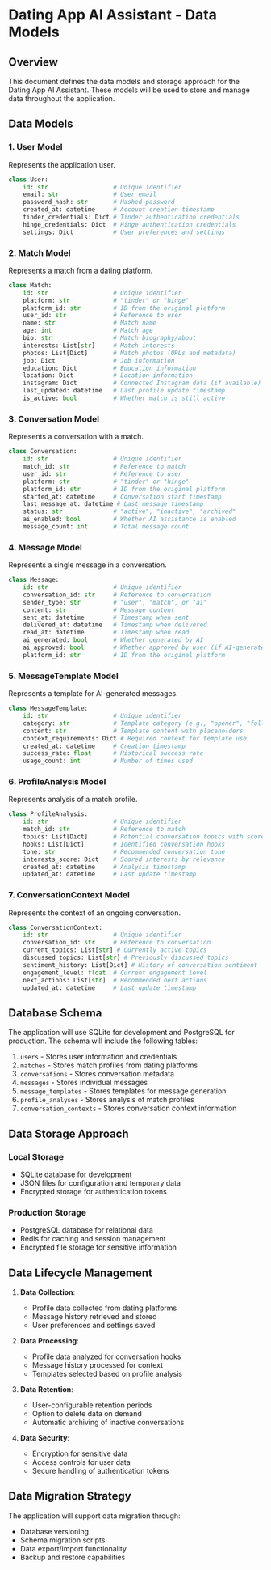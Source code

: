 # Dating App AI Assistant - Data Models

## Overview
This document defines the data models and storage approach for the Dating App AI Assistant. These models will be used to store and manage data throughout the application.

## Data Models

### 1. User Model
Represents the application user.

```python
class User:
    id: str                  # Unique identifier
    email: str               # User email
    password_hash: str       # Hashed password
    created_at: datetime     # Account creation timestamp
    tinder_credentials: Dict # Tinder authentication credentials
    hinge_credentials: Dict  # Hinge authentication credentials
    settings: Dict           # User preferences and settings
```

### 2. Match Model
Represents a match from a dating platform.

```python
class Match:
    id: str                  # Unique identifier
    platform: str            # "tinder" or "hinge"
    platform_id: str         # ID from the original platform
    user_id: str             # Reference to user
    name: str                # Match name
    age: int                 # Match age
    bio: str                 # Match biography/about
    interests: List[str]     # Match interests
    photos: List[Dict]       # Match photos (URLs and metadata)
    job: Dict                # Job information
    education: Dict          # Education information
    location: Dict           # Location information
    instagram: Dict          # Connected Instagram data (if available)
    last_updated: datetime   # Last profile update timestamp
    is_active: bool          # Whether match is still active
```

### 3. Conversation Model
Represents a conversation with a match.

```python
class Conversation:
    id: str                  # Unique identifier
    match_id: str            # Reference to match
    user_id: str             # Reference to user
    platform: str            # "tinder" or "hinge"
    platform_id: str         # ID from the original platform
    started_at: datetime     # Conversation start timestamp
    last_message_at: datetime # Last message timestamp
    status: str              # "active", "inactive", "archived"
    ai_enabled: bool         # Whether AI assistance is enabled
    message_count: int       # Total message count
```

### 4. Message Model
Represents a single message in a conversation.

```python
class Message:
    id: str                  # Unique identifier
    conversation_id: str     # Reference to conversation
    sender_type: str         # "user", "match", or "ai"
    content: str             # Message content
    sent_at: datetime        # Timestamp when sent
    delivered_at: datetime   # Timestamp when delivered
    read_at: datetime        # Timestamp when read
    ai_generated: bool       # Whether generated by AI
    ai_approved: bool        # Whether approved by user (if AI-generated)
    platform_id: str         # ID from the original platform
```

### 5. MessageTemplate Model
Represents a template for AI-generated messages.

```python
class MessageTemplate:
    id: str                  # Unique identifier
    category: str            # Template category (e.g., "opener", "follow-up")
    content: str             # Template content with placeholders
    context_requirements: Dict # Required context for template use
    created_at: datetime     # Creation timestamp
    success_rate: float      # Historical success rate
    usage_count: int         # Number of times used
```

### 6. ProfileAnalysis Model
Represents analysis of a match profile.

```python
class ProfileAnalysis:
    id: str                  # Unique identifier
    match_id: str            # Reference to match
    topics: List[Dict]       # Potential conversation topics with scores
    hooks: List[Dict]        # Identified conversation hooks
    tone: str                # Recommended conversation tone
    interests_score: Dict    # Scored interests by relevance
    created_at: datetime     # Analysis timestamp
    updated_at: datetime     # Last update timestamp
```

### 7. ConversationContext Model
Represents the context of an ongoing conversation.

```python
class ConversationContext:
    id: str                  # Unique identifier
    conversation_id: str     # Reference to conversation
    current_topics: List[str] # Currently active topics
    discussed_topics: List[str] # Previously discussed topics
    sentiment_history: List[Dict] # History of conversation sentiment
    engagement_level: float  # Current engagement level
    next_actions: List[str]  # Recommended next actions
    updated_at: datetime     # Last update timestamp
```

## Database Schema

The application will use SQLite for development and PostgreSQL for production. The schema will include the following tables:

1. `users` - Stores user information and credentials
2. `matches` - Stores match profiles from dating platforms
3. `conversations` - Stores conversation metadata
4. `messages` - Stores individual messages
5. `message_templates` - Stores templates for message generation
6. `profile_analyses` - Stores analysis of match profiles
7. `conversation_contexts` - Stores conversation context information

## Data Storage Approach

### Local Storage
- SQLite database for development
- JSON files for configuration and temporary data
- Encrypted storage for authentication tokens

### Production Storage
- PostgreSQL database for relational data
- Redis for caching and session management
- Encrypted file storage for sensitive information

## Data Lifecycle Management

1. **Data Collection**:
   - Profile data collected from dating platforms
   - Message history retrieved and stored
   - User preferences and settings saved

2. **Data Processing**:
   - Profile data analyzed for conversation hooks
   - Message history processed for context
   - Templates selected based on profile analysis

3. **Data Retention**:
   - User-configurable retention periods
   - Option to delete data on demand
   - Automatic archiving of inactive conversations

4. **Data Security**:
   - Encryption for sensitive data
   - Access controls for user data
   - Secure handling of authentication tokens

## Data Migration Strategy

The application will support data migration through:
- Database versioning
- Schema migration scripts
- Data export/import functionality
- Backup and restore capabilities
